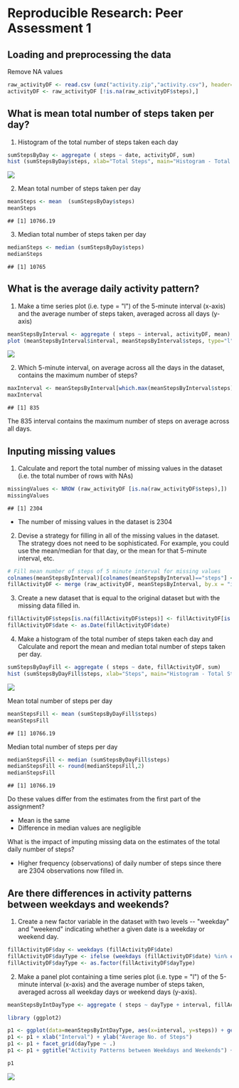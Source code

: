# Reproducible Research: Peer Assessment 1


## Loading and preprocessing the data
  
Remove NA values

```r
raw_activityDF <- read.csv (unz("activity.zip","activity.csv"), header=TRUE)
activityDF <- raw_activityDF [!is.na(raw_activityDF$steps),]
```


## What is mean total number of steps taken per day?  
1.  Histogram of the total number of steps taken each day

```r
sumStepsByDay <- aggregate ( steps ~ date, activityDF, sum)
hist (sumStepsByDay$steps, xlab="Total Steps", main="Histogram - Total Steps per Day")
```

![](./PA1_template_files/figure-html/hist_steps-1.png) 


2.  Mean total number of steps taken per day  

```r
meanSteps <- mean  (sumStepsByDay$steps)
meanSteps
```

```
## [1] 10766.19
```


3.  Median total number of steps taken per day  

```r
medianSteps <- median (sumStepsByDay$steps)
medianSteps
```

```
## [1] 10765
```
  
  

## What is the average daily activity pattern?
  
1.  Make a time series plot (i.e. type = "l") of the 5-minute interval (x-axis) and the average number of steps taken, averaged across all days (y-axis)

```r
meanStepsByInterval <- aggregate ( steps ~ interval, activityDF, mean)
plot (meanStepsByInterval$interval, meanStepsByInterval$steps, type="l")
```

![](./PA1_template_files/figure-html/ts_plot-1.png) 
  
  
2.  Which 5-minute interval, on average across all the days in the dataset, contains the maximum number of steps?


```r
maxInterval <- meanStepsByInterval[which.max(meanStepsByInterval$steps),"interval"]
maxInterval
```

```
## [1] 835
```
  The 835 interval contains the maximum number of steps on average across all days.
  
## Inputing missing values
  
    
1.  Calculate and report the total number of missing values in the dataset (i.e. the total number of rows with NAs)

```r
missingValues <- NROW (raw_activityDF [is.na(raw_activityDF$steps),])
missingValues
```

```
## [1] 2304
```
  
- The number of missing values in the dataset is 2304
  
2.  Devise a strategy for filling in all of the missing values in the dataset. The strategy does not need to be sophisticated. For example, you could use the mean/median for that day, or the mean for that 5-minute interval, etc.

```r
# Fill mean number of steps of 5 minute interval for missing values
colnames(meanStepsByInterval)[colnames(meanStepsByInterval)=="steps"] <- "AvgSteps"
fillActivityDF <- merge (raw_activityDF, meanStepsByInterval, by.x = "interval", by.y="interval")
```
  
  
3.  Create a new dataset that is equal to the original dataset but with the missing data filled in.

```r
fillActivityDF$steps[is.na(fillActivityDF$steps)] <- fillActivityDF[is.na(fillActivityDF$steps),"AvgSteps"]
fillActivityDF$date <- as.Date(fillActivityDF$date)
```
  
  
4.  Make a histogram of the total number of steps taken each day and Calculate and report the mean and median total number of steps taken per day.  

```r
sumStepsByDayFill <- aggregate ( steps ~ date, fillActivityDF, sum)
hist (sumStepsByDayFill$steps, xlab="Steps", main="Histogram - Total Steps per Day (NAs filled)")  
```

![](./PA1_template_files/figure-html/fillMissingValues_hist-1.png) 


Mean total number of steps per day

```r
meanStepsFill <- mean (sumStepsByDayFill$steps)
meanStepsFill
```

```
## [1] 10766.19
```
  
  
Median total number of steps per day

```r
medianStepsFill <- median (sumStepsByDayFill$steps)
medianStepsFill <- round(medianStepsFill,2)
medianStepsFill
```

```
## [1] 10766.19
```
  

Do these values differ from the estimates from the first part of the assignment?  
- Mean is the same
- Difference in median values are negligible

What is the impact of imputing missing data on the estimates of the total daily number of steps?  
- Higher frequency (observations) of daily number of steps since there are 2304 observations now filled in.
  
  
## Are there differences in activity patterns between weekdays and weekends?
  
  
1.  Create a new factor variable in the dataset with two levels -- "weekday" and "weekend" indicating whether a given date is a weekday or weekend day.

```r
fillActivityDF$day <- weekdays (fillActivityDF$date)
fillActivityDF$dayType <- ifelse (weekdays (fillActivityDF$date) %in% c("Saturday","Sunday") ,"weekend","weekday")
fillActivityDF$dayType <- as.factor(fillActivityDF$dayType)
```

2.  Make a panel plot containing a time series plot (i.e. type = "l") of the 5-minute interval (x-axis) and the average number of steps taken, averaged across all weekday days or weekend days (y-axis).


```r
meanStepsByIntDayType <- aggregate ( steps ~ dayType + interval, fillActivityDF, mean)

library (ggplot2)

p1 <- ggplot(data=meanStepsByIntDayType, aes(x=interval, y=steps)) + geom_line()  
p1 <- p1 + xlab("Interval") + ylab("Average No. of Steps") 
p1 <- p1 + facet_grid(dayType ~ .)
p1 <- p1 + ggtitle("Activity Patterns between Weekdays and Weekends") + theme (plot.title=element_text( size=14, face="bold"))    

p1
```

![](./PA1_template_files/figure-html/weekdayPlot-1.png) 
